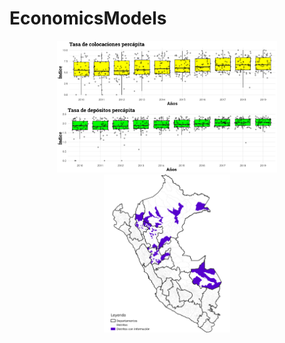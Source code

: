 # EconomicsModels
<table>
<p align = "center">
 <img src="./plots.png" width="70%">
 <br>
 <img src="./MapaGeneral.png" width="40%">
</p>
</table>

